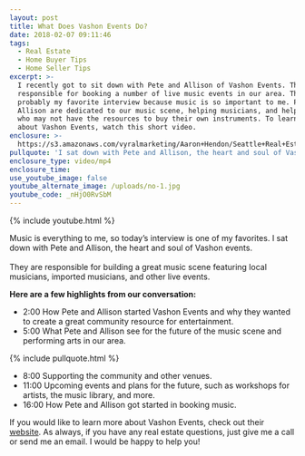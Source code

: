 ```yaml
---
layout: post
title: What Does Vashon Events Do?
date: 2018-02-07 09:11:46
tags:
  - Real Estate
  - Home Buyer Tips
  - Home Seller Tips
excerpt: >-
  I recently got to sit down with Pete and Allison of Vashon Events. They are
  responsible for booking a number of live music events in our area. This is
  probably my favorite interview because music is so important to me. Pete and
  Allison are dedicated to our music scene, helping musicians, and helping those
  who may not have the resources to buy their own instruments. To learn more
  about Vashon Events, watch this short video.
enclosure: >-
  https://s3.amazonaws.com/vyralmarketing/Aaron+Hendon/Seattle+Real+Estate+Agent-+Interview+with+Vashon+Music.mp4
pullquote: 'I sat down with Pete and Allison, the heart and soul of Vashon events.'
enclosure_type: video/mp4
enclosure_time:
use_youtube_image: false
youtube_alternate_image: /uploads/no-1.jpg
youtube_code: _nHjO0RvSbM
---
```



{% include youtube.html %}

Music is everything to me, so today’s interview is one of my favorites. I sat down with Pete and Allison, the heart and soul of Vashon events.<br><br>They are responsible for building a great music scene featuring local musicians, imported musicians, and other live events.

**Here are a few highlights from our conversation:**

* 2:00 How Pete and Allison started Vashon Events and why they wanted to create a great community resource for entertainment.
* 5:00 What Pete and Allison see for the future of the music scene and performing arts in our area.

{% include pullquote.html %}

* 8:00 Supporting the community and other venues.
* 11:00 Upcoming events and plans for the future, such as workshops for artists, the music library, and more.​​​​​​​
* 16:00 How Pete and Allison got started in booking music.

If you would like to learn more about Vashon Events, check out their [website](http://www.vashonevents.com/). As always, if you have any real estate questions, just give me a call or send me an email. I would be happy to help you!
